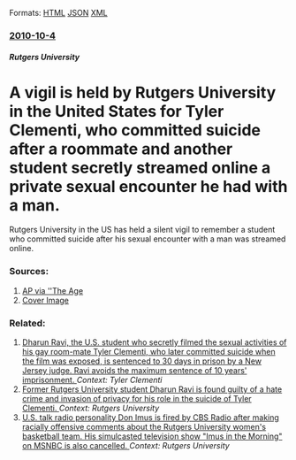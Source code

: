
Formats: [HTML](/news/2010/10/4/a-vigil-is-held-by-rutgers-university-in-the-united-states-for-tyler-clementi-who-committed-suicide-after-a-roommate-and-another-student-se.html)  [JSON](/news/2010/10/4/a-vigil-is-held-by-rutgers-university-in-the-united-states-for-tyler-clementi-who-committed-suicide-after-a-roommate-and-another-student-se.json)  [XML](/news/2010/10/4/a-vigil-is-held-by-rutgers-university-in-the-united-states-for-tyler-clementi-who-committed-suicide-after-a-roommate-and-another-student-se.xml)  

### [2010-10-4](/news/2010/10/4/index.md)

##### Rutgers University
# A vigil is held by Rutgers University in the United States for Tyler Clementi, who committed suicide after a roommate and another student secretly streamed online a private sexual encounter he had with a man. 

Rutgers University in the US has held a silent vigil to remember a student who committed suicide after his sexual encounter with a man was streamed online.


### Sources:

1. [AP via ''The Age](http://news.theage.com.au/breaking-news-world/vigil-for-us-student-20101004-163gx.html)
1. [Cover Image](http://images.theage.com.au/2011/08/09/2545564/facebook-thumb-theage.png)

### Related:

1. [Dharun Ravi, the U.S. student who secretly filmed the sexual activities of his gay room-mate Tyler Clementi, who later committed suicide when the film was exposed, is sentenced to 30 days in prison by a New Jersey judge. Ravi avoids the maximum sentence of 10 years' imprisonment. ](/news/2012/05/21/dharun-ravi-the-u-s-student-who-secretly-filmed-the-sexual-activities-of-his-gay-room-mate-tyler-clementi-who-later-committed-suicide-whe.md) _Context: Tyler Clementi_
2. [Former Rutgers University student Dharun Ravi is found guilty of a hate crime and invasion of privacy for his role in the suicide of Tyler Clementi. ](/news/2012/03/16/former-rutgers-university-student-dharun-ravi-is-found-guilty-of-a-hate-crime-and-invasion-of-privacy-for-his-role-in-the-suicide-of-tyler-c.md) _Context: Rutgers University_
3. [ U.S. talk radio personality Don Imus is fired by CBS Radio after making racially offensive comments about the Rutgers University women's basketball team. His simulcasted television show "Imus in the Morning" on MSNBC is also cancelled. ](/news/2007/04/12/u-s-talk-radio-personality-don-imus-is-fired-by-cbs-radio-after-making-racially-offensive-comments-about-the-rutgers-university-women-s-ba.md) _Context: Rutgers University_
